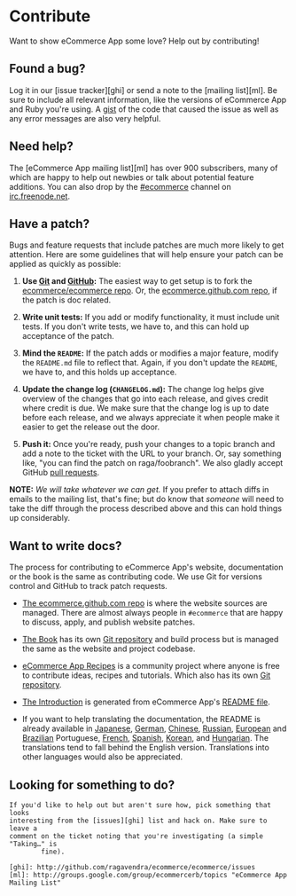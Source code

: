 # Contribute

Want to show eCommerce App some love? Help out by contributing!

## Found a bug?

Log it in our [issue tracker][ghi] or send a note to the [mailing list][ml].
Be sure to include all relevant information, like the versions of eCommerce App and
Ruby you're using. A [gist](http://gist.github.com/) of the code that caused
the issue as well as any error messages are also very helpful.

## Need help?

The [eCommerce App mailing list][ml] has over 900 subscribers, many of which are happy
to help out newbies or talk about potential feature additions. You can also
drop by the [#ecommerce](irc://chat.freenode.net/#ecommerce) channel on
[irc.freenode.net](http://freenode.net).

## Have a patch?

Bugs and feature requests that include patches are much more likely to
get attention. Here are some guidelines that will help ensure your patch
can be applied as quickly as possible:

1. **Use [Git](http://git-scm.com) and [GitHub](http://github.com):**
The easiest way to get setup is to fork the
[ecommerce/ecommerce repo](http://github.com/ragavendra/ecommerce/ecommerce/).
Or, the [ecommerce.github.com repo](http://github.com/ragavendra/ecommerce/ecommerce.github.com/),
if the patch is doc related.

2. **Write unit tests:** If you add or modify functionality, it must
include unit tests. If you don't write tests, we have to, and this
can hold up acceptance of the patch.

3. **Mind the `README`:** If the patch adds or modifies a major feature,
	modify the `README.md` file to reflect that. Again, if you don't
	update the `README`, we have to, and this holds up acceptance.

4. **Update the change log (`CHANGELOG.md`):** The change log helps give overview of the changes that go into each release, and gives credit where credit is due. We make sure that the change log is up to date before each release, and we always appreciate it when people make it easier to get the release out the door.

5. **Push it:** Once you're ready, push your changes to a topic branch and add a note to the ticket with the URL to your branch. Or, say something like, "you can find the patch on raga/foobranch". We also gladly accept GitHub [pull requests](http://help.github.com/pull-requests/).

__NOTE:__ _We will take whatever we can get._ If you prefer to attach diffs in emails to the mailing list, that's fine; but do know that _someone_ will need to take the diff through the process described above and this can hold things up considerably.

## Want to write docs?

The process for contributing to eCommerce App's website, documentation or the book
is the same as contributing code. We use Git for versions control and GitHub to
track patch requests.

* [The ecommerce.github.com repo](http://github.com/ragavendra/ecommerce/ecommerce.github.com/)
is where the website sources are managed. There are almost always people in
`#ecommerce` that are happy to discuss, apply, and publish website patches.

* [The Book](http://ecommerce-org-book.herokuapp.com/) has its own [Git
repository](http://github.com/ragavendra/ecommerce/ecommerce-book/) and build process but is
managed the same as the website and project codebase.

* [eCommerce App Recipes](http://recipes.ecommercerb.com/) is a community
project where anyone is free to contribute ideas, recipes and tutorials. Which
also has its own [Git repository](http://github.com/ragavendra/ecommerce/ecommerce-recipes).

* [The Introduction](http://www.ecommercerb.com/intro.html) is generated from
eCommerce App's [README file](http://github.com/ragavendra/ecommerce/ecommerce/blob/master/README.md).

* If you want to help translating the documentation, the README is already
available in
[Japanese](http://github.com/ragavendra/ecommerce/ecommerce/blob/master/README.ja.md),
[German](http://github.com/ragavendra/ecommerce/ecommerce/blob/master/README.de.md),
[Chinese](https://github.com/ecommerce/ecommerce/blob/master/README.zh.md),
[Russian](https://github.com/ecommerce/ecommerce/blob/master/README.ru.md),
[European](https://github.com/ecommerce/ecommerce/blob/master/README.pt-pt.md) and
[Brazilian](https://github.com/ecommerce/ecommerce/blob/master/README.pt-br.md)
Portuguese,
	[French](https://github.com/ecommerce/ecommerce/blob/master/README.fr.md),
	[Spanish](https://github.com/ecommerce/ecommerce/blob/master/README.es.md),
	[Korean](https://github.com/ecommerce/ecommerce/blob/master/README.ko.md), and
	[Hungarian](https://github.com/ecommerce/ecommerce/blob/master/README.hu.md).
	The translations tend to fall behind the English version. Translations into
	other languages would also be appreciated.

## Looking for something to do?

	If you'd like to help out but aren't sure how, pick something that looks
	interesting from the [issues][ghi] list and hack on. Make sure to leave a
	comment on the ticket noting that you're investigating (a simple "Taking…" is
			fine).

	[ghi]: http://github.com/ragavendra/ecommerce/ecommerce/issues
	[ml]: http://groups.google.com/group/ecommercerb/topics "eCommerce App Mailing List"


